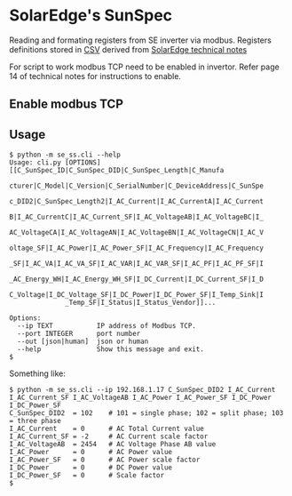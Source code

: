# SolarEdge's SunSpec

Reading and formating registers from SE inverter via modbus. Registers definitions
stored in [CSV](se_ss/registers.csv) derived from
[SolarEdge technical notes](https://www.solaredge.com/sites/default/files/sunspec-implementation-technical-note.pdf)


For script to work modbus TCP need to be enabled in invertor. Refer 
page 14 of technical notes for instructions to enable.

## Enable modbus TCP


## Usage
```
$ python -m se_ss.cli --help 
Usage: cli.py [OPTIONS] [[C_SunSpec_ID|C_SunSpec_DID|C_SunSpec_Length|C_Manufa
              cturer|C_Model|C_Version|C_SerialNumber|C_DeviceAddress|C_SunSpe
              c_DID2|C_SunSpec_Length2|I_AC_Current|I_AC_CurrentA|I_AC_Current
              B|I_AC_CurrentC|I_AC_Current_SF|I_AC_VoltageAB|I_AC_VoltageBC|I_
              AC_VoltageCA|I_AC_VoltageAN|I_AC_VoltageBN|I_AC_VoltageCN|I_AC_V
              oltage_SF|I_AC_Power|I_AC_Power_SF|I_AC_Frequency|I_AC_Frequency
              _SF|I_AC_VA|I_AC_VA_SF|I_AC_VAR|I_AC_VAR_SF|I_AC_PF|I_AC_PF_SF|I
              _AC_Energy_WH|I_AC_Energy_WH_SF|I_DC_Current|I_DC_Current_SF|I_D
              C_Voltage|I_DC_Voltage_SF|I_DC_Power|I_DC_Power_SF|I_Temp_Sink|I
              _Temp_SF|I_Status|I_Status_Vendor]]...

Options:
  --ip TEXT           IP address of Modbus TCP.
  --port INTEGER      port number
  --out [json|human]  json or human
  --help              Show this message and exit.
$  

```

Something like:
```
$ python -m se_ss.cli --ip 192.168.1.17 C_SunSpec_DID2 I_AC_Current I_AC_Current_SF I_AC_VoltageAB I_AC_Power I_AC_Power_SF I_DC_Power I_DC_Power_SF
C_SunSpec_DID2  = 102    # 101 = single phase; 102 = split phase; 103 = three phase
I_AC_Current    = 0      # AC Total Current value
I_AC_Current_SF = -2     # AC Current scale factor
I_AC_VoltageAB  = 2454   # AC Voltage Phase AB value
I_AC_Power      = 0      # AC Power value
I_AC_Power_SF   = 0      # AC Power scale factor
I_DC_Power      = 0      # DC Power value
I_DC_Power_SF   = 0      # Scale factor
$
```